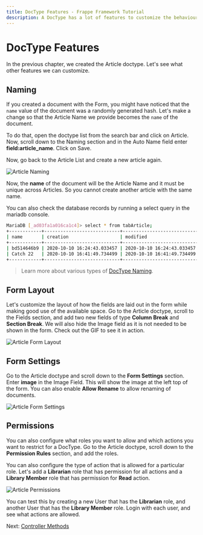 ```yaml
---
title: DocType Features - Frappe Framework Tutorial
description: A DocType has a lot of features to customize the behaviour and presentation of data
---
```


# DocType Features

In the previous chapter, we created the Article doctype. Let's see what other
features we can customize.

## Naming

If you created a document with the Form, you might have noticed that the `name`
value of the document was a randomly generated hash. Let's make a change so that
the Article Name we provide becomes the `name` of the document.

To do that, open the doctype list from the search bar and click on Article. Now,
scroll down to the Naming section and in the Auto Name field enter
**field:article_name**. Click on Save.

Now, go back to the Article List and create a new article again.

![Article Naming](/assets/frappe_docs/tutorial/article-naming.gif)

Now, the **name** of the document will be the Article Name and it must be unique
across Articles. So you cannot create another article with the same name.

You can also check the database records by running a select query in the mariadb console.

```bash
MariaDB [_ad03fa1a016ca1c4]> select * from tabArticle;
+------------+----------------------------+----------------------------+---------------+---------------+-----------+--------+-------
| name       | creation                   | modified                   | modified_by   | owner         | docstatus | parent | parent
+------------+----------------------------+----------------------------+---------------+---------------+-----------+--------+-------
| bd514646b9 | 2020-10-10 16:24:43.033457 | 2020-10-10 16:24:43.033457 | Administrator | Administrator |         0 | NULL   | NULL
| Catch 22   | 2020-10-10 16:41:49.734499 | 2020-10-10 16:41:49.734499 | Administrator | Administrator |         0 | NULL   | NULL
+------------+----------------------------+----------------------------+---------------+---------------+-----------+--------+-------
```

> Learn more about various types of [DocType Naming](/docs/user/en/basics/doctypes/naming).

## Form Layout

Let's customize the layout of how the fields are laid out in the form while
making good use of the available space. Go to the Article doctype, scroll to the
Fields section, and add two new fields of type **Column Break** and **Section
Break**. We will also hide the Image field as it is not needed to be shown in
the form. Check out the GIF to see it in action.

![Article Form Layout](/assets/frappe_docs/tutorial/article-form-layout.gif)

## Form Settings

Go to the Article doctype and scroll down to the **Form Settings** section.
Enter **image** in the Image Field. This will show the image at the left top of
the form. You can also enable **Allow Rename** to allow renaming of documents.

![Article Form Settings](/assets/frappe_docs/tutorial/article-form-settings.gif)

## Permissions

You can also configure what roles you want to allow and which actions you want
to restrict for a DocType. Go to the Article doctype, scroll down to the
**Permission Rules** section, and add the roles.

You can also configure the type of action that is allowed for a particular role.
Let's add a **Librarian** role that has permission for all actions and a
**Library Member** role that has permission for **Read** action.

![Article Permissions](/assets/frappe_docs/tutorial/article-permissions.gif)

You can test this by creating a new User that has the **Librarian** role, and
another User that has the **Library Member** role. Login with each user, and see
what actions are allowed.

Next: [Controller Methods](/docs/user/en/tutorial/controller-methods)
